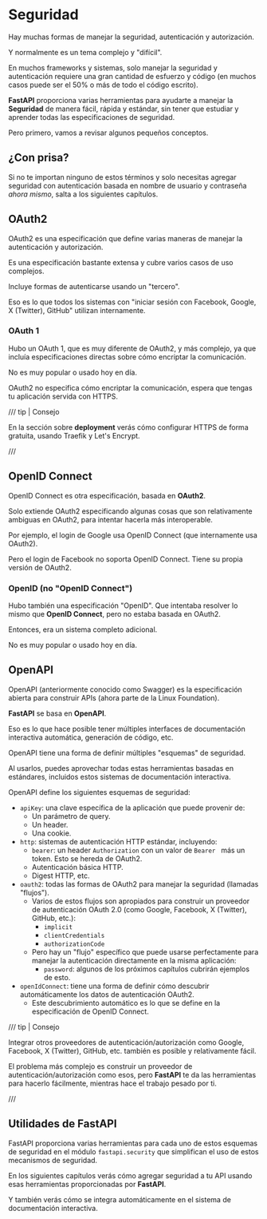 # Seguridad

Hay muchas formas de manejar la seguridad, autenticación y autorización.

Y normalmente es un tema complejo y "difícil".

En muchos frameworks y sistemas, solo manejar la seguridad y autenticación requiere una gran cantidad de esfuerzo y código (en muchos casos puede ser el 50% o más de todo el código escrito).

**FastAPI** proporciona varias herramientas para ayudarte a manejar la **Seguridad** de manera fácil, rápida y estándar, sin tener que estudiar y aprender todas las especificaciones de seguridad.

Pero primero, vamos a revisar algunos pequeños conceptos.

## ¿Con prisa?

Si no te importan ninguno de estos términos y solo necesitas agregar seguridad con autenticación basada en nombre de usuario y contraseña *ahora mismo*, salta a los siguientes capítulos.

## OAuth2

OAuth2 es una especificación que define varias maneras de manejar la autenticación y autorización.

Es una especificación bastante extensa y cubre varios casos de uso complejos.

Incluye formas de autenticarse usando un "tercero".

Eso es lo que todos los sistemas con "iniciar sesión con Facebook, Google, X (Twitter), GitHub" utilizan internamente.

### OAuth 1

Hubo un OAuth 1, que es muy diferente de OAuth2, y más complejo, ya que incluía especificaciones directas sobre cómo encriptar la comunicación.

No es muy popular o usado hoy en día.

OAuth2 no especifica cómo encriptar la comunicación, espera que tengas tu aplicación servida con HTTPS.

/// tip | Consejo

En la sección sobre **deployment** verás cómo configurar HTTPS de forma gratuita, usando Traefik y Let's Encrypt.

///

## OpenID Connect

OpenID Connect es otra especificación, basada en **OAuth2**.

Solo extiende OAuth2 especificando algunas cosas que son relativamente ambiguas en OAuth2, para intentar hacerla más interoperable.

Por ejemplo, el login de Google usa OpenID Connect (que internamente usa OAuth2).

Pero el login de Facebook no soporta OpenID Connect. Tiene su propia versión de OAuth2.

### OpenID (no "OpenID Connect")

Hubo también una especificación "OpenID". Que intentaba resolver lo mismo que **OpenID Connect**, pero no estaba basada en OAuth2.

Entonces, era un sistema completo adicional.

No es muy popular o usado hoy en día.

## OpenAPI

OpenAPI (anteriormente conocido como Swagger) es la especificación abierta para construir APIs (ahora parte de la Linux Foundation).

**FastAPI** se basa en **OpenAPI**.

Eso es lo que hace posible tener múltiples interfaces de documentación interactiva automática, generación de código, etc.

OpenAPI tiene una forma de definir múltiples "esquemas" de seguridad.

Al usarlos, puedes aprovechar todas estas herramientas basadas en estándares, incluidos estos sistemas de documentación interactiva.

OpenAPI define los siguientes esquemas de seguridad:

* `apiKey`: una clave específica de la aplicación que puede provenir de:
  * Un parámetro de query.
  * Un header.
  * Una cookie.
* `http`: sistemas de autenticación HTTP estándar, incluyendo:
  * `bearer`: un header `Authorization` con un valor de `Bearer ` más un token. Esto se hereda de OAuth2.
  * Autenticación básica HTTP.
  * Digest HTTP, etc.
* `oauth2`: todas las formas de OAuth2 para manejar la seguridad (llamadas "flujos").
  * Varios de estos flujos son apropiados para construir un proveedor de autenticación OAuth 2.0 (como Google, Facebook, X (Twitter), GitHub, etc.):
    * `implicit`
    * `clientCredentials`
    * `authorizationCode`
  * Pero hay un "flujo" específico que puede usarse perfectamente para manejar la autenticación directamente en la misma aplicación:
    * `password`: algunos de los próximos capítulos cubrirán ejemplos de esto.
* `openIdConnect`: tiene una forma de definir cómo descubrir automáticamente los datos de autenticación OAuth2.
  * Este descubrimiento automático es lo que se define en la especificación de OpenID Connect.

/// tip | Consejo

Integrar otros proveedores de autenticación/autorización como Google, Facebook, X (Twitter), GitHub, etc. también es posible y relativamente fácil.

El problema más complejo es construir un proveedor de autenticación/autorización como esos, pero **FastAPI** te da las herramientas para hacerlo fácilmente, mientras hace el trabajo pesado por ti.

///

## Utilidades de **FastAPI**

FastAPI proporciona varias herramientas para cada uno de estos esquemas de seguridad en el módulo `fastapi.security` que simplifican el uso de estos mecanismos de seguridad.

En los siguientes capítulos verás cómo agregar seguridad a tu API usando esas herramientas proporcionadas por **FastAPI**.

Y también verás cómo se integra automáticamente en el sistema de documentación interactiva.
